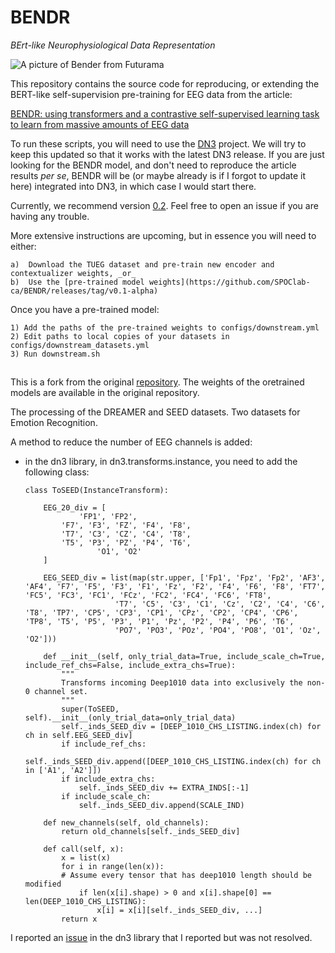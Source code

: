 # BENDR

_BErt-like Neurophysiological Data Representation_

![A picture of Bender from Futurama][logo]

This repository contains the source code for reproducing, or extending the BERT-like self-supervision pre-training for EEG data from the article:

[BENDR: using transformers and a contrastive self-supervised learning task to learn from massive amounts of EEG data](https://arxiv.org/pdf/2101.12037.pdf)

To run these scripts, you will need to use the [DN3](https://dn3.readthedocs.io/en/latest/) project. We will try to keep this updated so that it works with the latest DN3 release. If you are just looking for the BENDR model, and don't need to reproduce the article results _per se_, BENDR will be (or maybe already is if I forgot to update it here) integrated into DN3, in which case I would start there.

Currently, we recommend version [0.2](https://github.com/SPOClab-ca/dn3/tree/v0.2-alpha). Feel free to open an issue if you are having any trouble.

More extensive instructions are upcoming, but in essence you will need to either:

    a)  Download the TUEG dataset and pre-train new encoder and contextualizer weights, _or_
    b)  Use the [pre-trained model weights](https://github.com/SPOClab-ca/BENDR/releases/tag/v0.1-alpha)

Once you have a pre-trained model:

    1) Add the paths of the pre-trained weights to configs/downstream.yml
    2) Edit paths to local copies of your datasets in configs/downstream_datasets.yml
    3) Run downstream.sh

##

[logo]: BENDR-jacking-on.gif "Bender Jacking-on"

This is a fork from the original [repository](https://github.com/SPOClab-ca/BENDR). The weights of the oretrained models are available in the original repository.

The processing of the DREAMER and SEED datasets. Two datasets for Emotion Recognition.

A method to reduce the number of EEG channels is added:

- in the dn3 library, in dn3.transforms.instance, you need to add the following class:

  ```
  class ToSEED(InstanceTransform):

      EEG_20_div = [
              'FP1', 'FP2',
          'F7', 'F3', 'FZ', 'F4', 'F8',
          'T7', 'C3', 'CZ', 'C4', 'T8',
          'T5', 'P3', 'PZ', 'P4', 'T6',
                  'O1', 'O2'
      ]

      EEG_SEED_div = list(map(str.upper, ['Fp1', 'Fpz', 'Fp2', 'AF3', 'AF4', 'F7', 'F5', 'F3', 'F1', 'Fz', 'F2', 'F4', 'F6', 'F8', 'FT7', 'FC5', 'FC3', 'FC1', 'FCz', 'FC2', 'FC4', 'FC6', 'FT8',
                      'T7', 'C5', 'C3', 'C1', 'Cz', 'C2', 'C4', 'C6', 'T8', 'TP7', 'CP5', 'CP3', 'CP1', 'CPz', 'CP2', 'CP4', 'CP6', 'TP8', 'T5', 'P5', 'P3', 'P1', 'Pz', 'P2', 'P4', 'P6', 'T6',
                      'PO7', 'PO3', 'POz', 'PO4', 'PO8', 'O1', 'Oz', 'O2']))

      def __init__(self, only_trial_data=True, include_scale_ch=True, include_ref_chs=False, include_extra_chs=True):
          """
          Transforms incoming Deep1010 data into exclusively the non-0 channel set.
          """
          super(ToSEED, self).__init__(only_trial_data=only_trial_data)
          self._inds_SEED_div = [DEEP_1010_CHS_LISTING.index(ch) for ch in self.EEG_SEED_div]
          if include_ref_chs:
              self._inds_SEED_div.append([DEEP_1010_CHS_LISTING.index(ch) for ch in ['A1', 'A2']])
          if include_extra_chs:
              self._inds_SEED_div += EXTRA_INDS[:-1]
          if include_scale_ch:
              self._inds_SEED_div.append(SCALE_IND)

      def new_channels(self, old_channels):
          return old_channels[self._inds_SEED_div]

      def call(self, x):
          x = list(x)
          for i in range(len(x)):
          # Assume every tensor that has deep1010 length should be modified
              if len(x[i].shape) > 0 and x[i].shape[0] == len(DEEP_1010_CHS_LISTING):
                  x[i] = x[i][self._inds_SEED_div, ...]
          return x
  ```

I reported an [issue](https://github.com/SPOClab-ca/dn3/issues/84) in the dn3 library that I reported but was not resolved.
